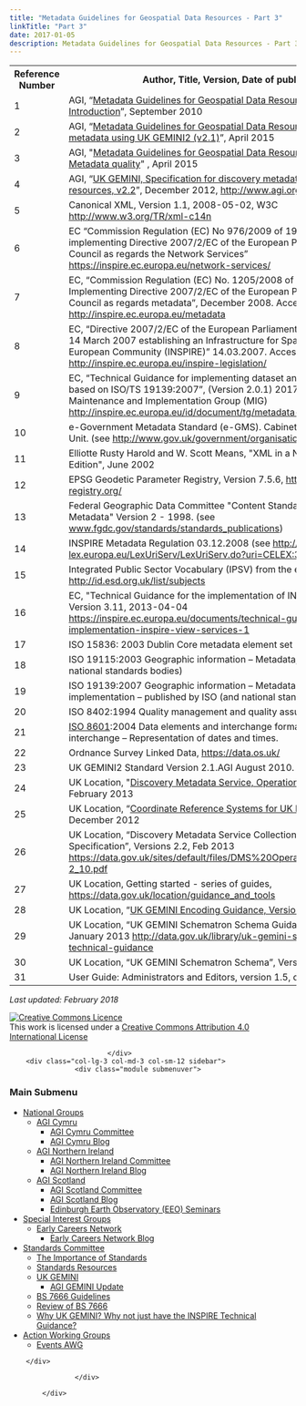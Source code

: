 ```yaml
---
title: "Metadata Guidelines for Geospatial Data Resources - Part 3"
linkTitle: "Part 3"
date: 2017-01-05
description: Metadata Guidelines for Geospatial Data Resources - Part 3
---
```



<table class="table table-striped table-hover">
<tbody>
<tr>
<th>Reference Number</th>
<th>Author, Title, Version, Date of publication</th>
</tr>
<tr>
<td> 1</td>
<td>AGI, “<a title="Metadata Guidelines for Geospatial Data Resources – Part 1, Introduction" href="/agi-groups/standards-committee/uk-gemini/40-gemini/1052-metadata-guidelines-for-geospatial-data-resources-part-1" target="_blank" rel="alternate noopener noreferrer">Metadata Guidelines for Geospatial Data Resources – Part 1, Introduction</a>”, September 2010</td>
</tr>
<tr>
<td> 2</td>
<td>AGI, “<a title="Metadata Guidelines for Geospatial Data Resources - Part 2, Creating metadata using UK GEMINI2 (v2.1)" href="/agi-groups/standards-committee/uk-gemini/40-gemini/1049-metadata-guidelines-for-geospatial-data-resources-part-2" target="_blank" rel="alternate noopener noreferrer">Metadata Guidelines for Geospatial Data Resources - Part 2, Creating metadata using UK GEMINI2 (v2.1)</a>”, April 2015</td>
</tr>
<tr>
<td> 3</td>
<td>AGI, "<a href="/about/resources/category/81-gemini?download=100:metadata-guidelines-part-3-april-2015">Metadata Guidelines for Geospatial Data Resources in the UK Part 3 – Metadata quality</a>" , April 2015</td>
</tr>
<tr>
<td> 4</td>
<td>AGI, “<a title="UK GEMINI, Specification for discovery metadata for geospatial data resources, v2.2" href="/about/resources/category/81-gemini?download=18:gemini-2-2" target="_blank" rel="alternate noopener noreferrer">UK GEMINI, Specification for discovery metadata for geospatial data resources, v2.2</a>”, December 2012, <a href="http://www.agi.org.uk/uk-gemini/">http://www.agi.org.uk/uk-gemini/</a></td>
</tr>
<tr>
<td> 5</td>
<td>Canonical XML, Version 1.1, 2008-05-02, W3C <a href="http://www.w3.org/TR/xml-c14n">http://www.w3.org/TR/xml-c14n</a></td>
</tr>
<tr>
<td> 6</td>
<td>EC “Commission Regulation (EC) No 976/2009 of 19 October 2009 implementing Directive 2007/2/EC of the European Parliament and of the Council as regards the Network Services” <a title="https://inspire.ec.europa.eu/network-services/" href="https://inspire.ec.europa.eu/network-services/" target="_blank" rel="alternate noopener noreferrer">https://inspire.ec.europa.eu/network-services/</a></td>
</tr>
<tr>
<td> 7</td>
<td>EC, “Commission Regulation (EC) No. 1205/2008 of 3 December 2008 Implementing Directive 2007/2/EC of the European Parliament and of the Council as regards metadata”, December 2008. Accessed through <a title="http://inspire.ec.europa.eu/metadata" href="http://inspire.ec.europa.eu/metadata" target="_blank" rel="alternate noopener noreferrer">http://inspire.ec.europa.eu/metadata</a> </td>
</tr>
<tr>
<td> 8</td>
<td>EC, “Directive 2007/2/EC of the European Parliament and of the Council of 14 March 2007 establishing an Infrastructure for Spatial Information in the European Community (INSPIRE)” 14.03.2007. Accessed through <a title="http://inspire.ec.europa.eu/inspire-legislation/26" href="http://inspire.ec.europa.eu/inspire-legislation/" target="_blank" rel="alternate noopener noreferrer">http://inspire.ec.europa.eu/inspire-legislation/</a></td>
</tr>
<tr>
<td> 9</td>
<td>EC, “Technical Guidance for implementing dataset and service metadata based on ISO/TS 19139:2007”, (Version 2.0.1)  2017-03-02, INSPIRE Maintenance and Implementation Group (MIG) <a title="http://inspire.ec.europa.eu/id/document/tg/metadata-iso19139/2.0" href="http://inspire.ec.europa.eu/id/document/tg/metadata-iso19139/2.0" target="_blank" rel="alternate noopener noreferrer">http://inspire.ec.europa.eu/id/document/tg/metadata-iso19139/2.0</a></td>
</tr>
<tr>
<td>10</td>
<td>e-Government Metadata Standard (e-GMS). Cabinet Office e-Government Unit. (see <a title="http://www.gov.uk/government/organisations/cabinet-office" href="http://www.gov.uk/government/organisations/cabinet-office" target="_blank" rel="alternate noopener noreferrer">http://www.gov.uk/government/organisations/cabinet-office</a>)</td>
</tr>
<tr>
<td>11</td>
<td>Elliotte Rusty Harold and W. Scott Means, "XML in a Nutshell, Second Edition", June 2002</td>
</tr>
<tr>
<td>12</td>
<td>EPSG Geodetic Parameter Registry, Version 7.5.6, <a href="http://www.epsg-registry.org/">http://www.epsg-registry.org/</a></td>
</tr>
<tr>
<td>13</td>
<td>Federal Geographic Data Committee "Content Standard for Digital Geospatial Metadata" Version 2 - 1998. (see <a href="http://www.fgdc.gov/standards/standards_publications">www.fgdc.gov/standards/standards_publications</a>)</td>
</tr>
<tr>
<td>14</td>
<td>INSPIRE  Metadata Regulation 03.12.2008 (see <a href="http://eur-lex.europa.eu/LexUriServ/LexUriServ.do?uri=CELEX:32008R1205:EN:NOT">http://eur-lex.europa.eu/LexUriServ/LexUriServ.do?uri=CELEX:32008R1205:EN:NOT</a>)</td>
</tr>
<tr>
<td>15</td>
<td>Integrated Public Sector Vocabulary (IPSV) from the esd-toolkit, at <a title="IPSV" href="http://id.esd.org.uk/list/subjects">http://id.esd.org.uk/list/subjects</a></td>
</tr>
<tr>
<td>16</td>
<td>EC, "Technical Guidance for the implementation of INSPIRE View Services", Version 3.11, 2013-04-04 <a href="https://inspire.ec.europa.eu/documents/technical-guidance-implementation-inspire-view-services-1">https://inspire.ec.europa.eu/documents/technical-guidance-implementation-inspire-view-services-1</a></td>
</tr>
<tr>
<td>17</td>
<td>ISO 15836: 2003 Dublin Core metadata element set</td>
</tr>
<tr>
<td>18</td>
<td>ISO 19115:2003 Geographic information – Metadata, published by ISO (and national standards bodies)</td>
</tr>
<tr>
<td>19</td>
<td>ISO 19139:2007 Geographic information – Metadata – XML schema implementation – published by ISO (and national standards bodies)</td>
</tr>
<tr>
<td>20</td>
<td>ISO 8402:1994 Quality management and quality assurance - Vocabulary</td>
</tr>
<tr>
<td>21</td>
<td><a title="ISO 8601" href="https://www.iso.org/iso-8601-date-and-time-format.html">ISO 8601</a>:2004 Data elements and interchange formats – Information interchange – Representation of dates and times.</td>
</tr>
<tr>
<td>22</td>
<td>Ordnance Survey Linked Data, <a href="https://data.os.uk/">https://data.os.uk/</a></td>
</tr>
<tr>
<td>23</td>
<td>UK GEMINI2 Standard Version 2.1.AGI August 2010.</td>
</tr>
<tr>
<td>24</td>
<td>UK Location, "<a title="Discovery Metadata Service, Operational Guide" href="/agi-groups/standards-committee/uk-gemini/40-gemini/1054-operational-guide" target="_blank" rel="alternate noopener noreferrer">Discovery Metadata Service, Operational Guide</a>", Edition 2-2, February 2013</td>
</tr>
<tr>
<td>25</td>
<td>UK Location, “<a title="Coordinate Reference Systems for UK Location" href="https://www.google.co.uk/url?sa=t&amp;rct=j&amp;q=&amp;esrc=s&amp;source=web&amp;cd=3&amp;cad=rja&amp;uact=8&amp;ved=0ahUKEwj6usbW17TZAhXKKewKHQYDD_gQFghIMAI&amp;url=https%3A%2F%2Fdata.gov.uk%2Fsites%2Fdefault%2Ffiles%2FCoordinate%2520Reference%2520Systems%2520for%2520UK%2520Location%2520-%2520INSPIRE%2520View%2520Service%2520v1.1_10.pdf&amp;usg=AOvVaw1j3l9XLXLzK6RcuOLDNVPa">Coordinate Reference Systems for UK Location</a>”, v1.1, December 2012</td>
</tr>
<tr>
<td>26</td>
<td>UK Location, “Discovery Metadata Service Collection Interface Specification”, Versions 2.2, Feb 2013 <a title="DMS_Collection_Interface_Specification.pdf" href="https://data.gov.uk/sites/default/files/DMS%20Operational%20Guide%202-2_10.pdf" target="_blank" rel="alternate noopener noreferrer">https://data.gov.uk/sites/default/files/DMS%20Operational%20Guide%202-2_10.pdf</a></td>
</tr>
<tr>
<td>27</td>
<td>UK Location, Getting started - series of guides, <a title="https://data.gov.uk/location/guidance_and_tools" href="https://data.gov.uk/location/guidance_and_tools" target="_blank" rel="alternate noopener noreferrer">https://data.gov.uk/location/guidance_and_tools</a></td>
</tr>
<tr>
<td>28</td>
<td>UK Location, “<a title="UK GEMINI Encoding Guidance, Version 1.4" href="https://data.gov.uk/sites/default/files/UK%20GEMINI%20Encoding%20Guidance%201.4_10.pdf" target="_blank" rel="alternate noopener noreferrer">UK GEMINI Encoding Guidance, Version 1.4</a>”, February 2013</td>
</tr>
<tr>
<td>29</td>
<td>UK Location, “UK GEMINI Schematron Schema Guidance”, Version 1.3, January 2013 <a title="data.gov.uk/library/uk-gemini-schematron-schema-technical-guidance" href="http://data.gov.uk/library/uk-gemini-schematron-schema-technical-guidance" target="_blank" rel="alternate noopener noreferrer">http://data.gov.uk/library/uk-gemini-schematron-schema-technical-guidance</a></td>
</tr>
<tr>
<td>30</td>
<td>UK Location, “UK GEMINI Schematron Schema”, Version 1.3, January 2013</td>
</tr>
<tr>
<td>31</td>
<td>User Guide: Administrators and Editors, version 1.5, data.gov.uk</td>
</tr>
</tbody>
</table>
<p><em>Last updated: February 2018</em></p>
<p><a href="http://creativecommons.org/licenses/by/4.0/" rel="license"> <img style="border-width: 0;" src="https://i.creativecommons.org/l/by/4.0/88x31.png" alt="Creative Commons Licence" /> </a> <br />This work is licensed under a <a href="http://creativecommons.org/licenses/by/4.0/" rel="license">Creative Commons Attribution 4.0 International License</a></p> 	




</div>

							</div>
		<div class="col-lg-3 col-md-3 col-sm-12 sidebar">
					<div class="module submenuver">
<div>
					<h3>Main Submenu</h3>
					<ul class="nav menu">
<li class="item-145 deeper parent"><a href="/agi-groups/national-groups" >National Groups</a><ul><li class="item-150 deeper parent"><a href="/agi-groups/national-groups/agi-cymru" >AGI Cymru</a><ul><li class="item-153"><a href="/agi-groups/national-groups/agi-cymru/agi-cymru-committee" >AGI Cymru Committee</a></li><li class="item-365"><a href="/agi-groups/national-groups/agi-cymru/agi-geocymru-blogs" >AGI Cymru Blog</a></li></ul></li><li class="item-151 deeper parent"><a href="/agi-groups/national-groups/agi-northern-ireland" >AGI Northern Ireland</a><ul><li class="item-154"><a href="/agi-groups/national-groups/agi-northern-ireland/agi-northern-ireland-committee" >AGI Northern Ireland Committee</a></li><li class="item-368"><a href="/agi-groups/national-groups/agi-northern-ireland/agi-northern-ireland-blog" >AGI Northern Ireland Blog</a></li></ul></li><li class="item-152 deeper parent"><a href="/agi-groups/national-groups/agi-scotland" >AGI Scotland</a><ul><li class="item-158"><a href="/agi-groups/national-groups/agi-scotland/agi-scotland-committee" >AGI Scotland Committee</a></li><li class="item-302"><a href="/agi-groups/national-groups/agi-scotland/agi-scotland-blog" >AGI Scotland Blog</a></li><li class="item-366"><a href="/agi-groups/national-groups/agi-scotland/edinburgh-earth-observatory-eeo-seminars" >Edinburgh Earth Observatory (EEO) Seminars</a></li></ul></li></ul></li><li class="item-147 deeper parent"><a href="/agi-groups/special-interest-groups" >Special Interest Groups</a><ul><li class="item-285 deeper parent"><a href="/agi-groups/special-interest-groups/early-careers-network" >Early Careers Network</a><ul><li class="item-271"><a href="/agi-groups/special-interest-groups/early-careers-network/ecn-blog" >Early Careers Network Blog</a></li></ul></li></ul></li><li class="item-148 active deeper parent"><a href="/agi-groups/standards-committee" >Standards Committee</a><ul><li class="item-186"><a href="/agi-groups/standards-committee/the-importance-of-standards" >The Importance of Standards</a></li><li class="item-262"><a href="/agi-groups/standards-committee/standards-resources" >Standards Resources</a></li><li class="item-264 current active deeper parent"><a href="/agi-groups/standards-committee/uk-gemini" >UK GEMINI</a><ul><li class="item-363"><a href="/agi-groups/standards-committee/uk-gemini/agi-gemini-update" >AGI GEMINI Update</a></li></ul></li><li class="item-303"><a href="/agi-groups/standards-committee/bs7666-guidelines" >BS 7666 Guidelines</a></li><li class="item-305"><a href="/agi-groups/standards-committee/review-of-bs-7666" >Review of BS 7666</a></li><li class="item-357"><a href="/agi-groups/standards-committee/why-uk-gemini-why-not-just-have-the-inspire-technical-guidance" >Why UK GEMINI? Why not just have the INSPIRE Technical Guidance?</a></li></ul></li><li class="item-149 deeper parent"><a href="/agi-groups/action-working-groups" >Action Working Groups</a><ul><li class="item-188"><a href="/agi-groups/action-working-groups/events-awg" >Events AWG</a></li></ul></li></ul>
</div>
</div>


		</div>
		
					</div>
	
			</div>
</section>
